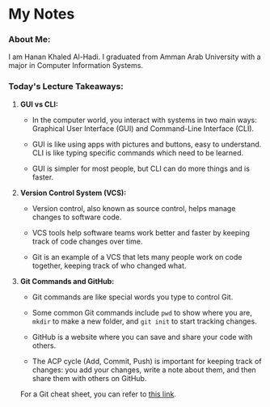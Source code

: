 # My Notes   

  

   

  

### About Me:   

  

I am Hanan Khaled Al-Hadi. I graduated from Amman Arab University with a major in Computer Information Systems.  

  

  

  

### Today's Lecture Takeaways:  

  

   

  

1. **GUI vs CLI:**  

  

   - In the computer world, you interact with systems in two main ways: Graphical User Interface (GUI) and Command-Line Interface (CLI).  

  

   - GUI is like using apps with pictures and buttons, easy to understand. CLI is like typing specific commands which need to be learned.  

  

   - GUI is simpler for most people, but CLI can do more things and is faster.  

  

     

  

2. **Version Control System (VCS):**  

  

   - Version control, also known as source control, helps manage changes to software code.  

  

   - VCS tools help software teams work better and faster by keeping track of code changes over time.  

  

   - Git is an example of a VCS that lets many people work on code together, keeping track of who changed what.  

  

   

  

3. **Git Commands and GitHub:**  

  

   - Git commands are like special words you type to control Git.  

  

   - Some common Git commands include `pwd` to show where you are, `mkdir` to make a new folder, and `git init` to start tracking changes.  

  

   - GitHub is a website where you can save and share your code with others.  

  

   - The ACP cycle (Add, Commit, Push) is important for keeping track of changes: you add your changes, write a note about them, and then share them with others on GitHub.  

  

     

  

   For a Git cheat sheet, you can refer to [this link](https://education.github.com/git-cheat-sheet-education.pdf).  

 

 